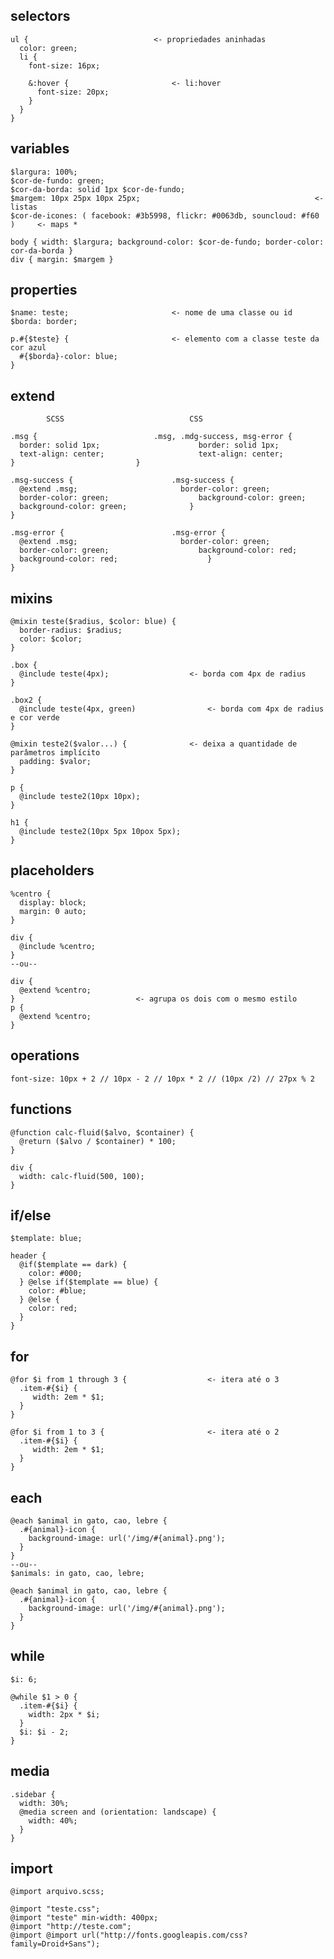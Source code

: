 ## selectors

    ul {							<- propriedades aninhadas
      color: green;
      li {
        font-size: 16px;		

        &:hover {						<- li:hover
          font-size: 20px;
        }
      }
    }

## variables

    $largura: 100%;
    $cor-de-fundo: green;
    $cor-da-borda: solid 1px $cor-de-fundo;
    $margem: 10px 25px 10px 25px;				                        <- listas
    $cor-de-icones: ( facebook: #3b5998, flickr: #0063db, souncloud: #f60 )		<- maps *

    body { width: $largura; background-color: $cor-de-fundo; border-color: cor-da-borda }
    div { margin: $margem }

## properties

    $name: teste;   					<- nome de uma classe ou id
    $borda: border; 

    p.#{$teste} {						<- elemento com a classe teste da cor azul
      #{$borda}-color: blue;	  	
    }

## extend

            SCSS 							CSS
                                  
    .msg {							.msg, .mdg-success, msg-error {	
      border: solid 1px;					  border: solid 1px;	
      text-align: center;					  text-align: center;	
    }							}

    .msg-success {						.msg-success {
      @extend .msg;					  	  border-color: green;
      border-color: green;					  background-color: green;
      background-color: green;				}
    }

    .msg-error {						.msg-error {	
      @extend .msg;   					  border-color: green;
      border-color: green;					  background-color: red;	
      background-color: red;          			}	
    }

## mixins 

    @mixin teste($radius, $color: blue) {
      border-radius: $radius;
      color: $color;
    }

    .box {
      @include teste(4px);					<- borda com 4px de radius
    }

    .box2 {
      @include teste(4px, green)				<- borda com 4px de radius e cor verde
    }

    @mixin teste2($valor...) {				<- deixa a quantidade de parâmetros implícito
      padding: $valor;
    }

    p {
      @include teste2(10px 10px);
    }

    h1 {
      @include teste2(10px 5px 10pox 5px);	
    }

## placeholders

    %centro {
      display: block;
      margin: 0 auto;
    }

    div {
      @include %centro;
    }
    --ou--

    div {
      @extend %centro;
    }							<- agrupa os dois com o mesmo estilo
    p {
      @extend %centro;
    }

## operations

    font-size: 10px + 2 // 10px - 2 // 10px * 2 // (10px /2) // 27px % 2

## functions

    @function calc-fluid($alvo, $container) {
      @return ($alvo / $container) * 100;
    }

    div {
      width: calc-fluid(500, 100);
    }

## if/else

    $template: blue;

    header {
      @if($template == dark) {
        color: #000;
      } @else if($template == blue) {
        color: #blue;
      } @else {
        color: red; 
      }
    }

## for

    @for $i from 1 through 3 {					<- itera até o 3 
      .item-#{$i} {
         width: 2em * $1;
      }
    }

    @for $i from 1 to 3 {						<- itera até o 2
      .item-#{$i} {
         width: 2em * $1;
      }
    }

## each

    @each $animal in gato, cao, lebre {
      .#{animal}-icon {
        background-image: url('/img/#{animal}.png');
      }
    }
    --ou--
    $animals: in gato, cao, lebre;

    @each $animal in gato, cao, lebre {
      .#{animal}-icon {
        background-image: url('/img/#{animal}.png');
      }
    }

## while

    $i: 6;

    @while $1 > 0 {
      .item-#{$i} {
        width: 2px * $i;
      }
      $i: $i - 2;
    }

## media

    .sidebar {
      width: 30%;
      @media screen and (orientation: landscape) {
        width: 40%; 
      }
    }

## import

    @import arquivo.scss;

    @import "teste.css";
    @import "teste" min-width: 400px;
    @import "http://teste.com";
    @import @import url("http://fonts.googleapis.com/css?family=Droid+Sans");
